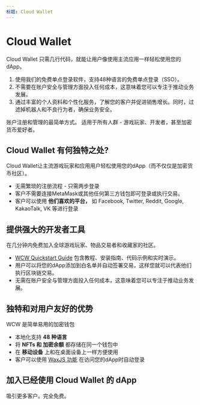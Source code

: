 ```yaml
---
标题: Cloud Wallet 
---
```


# Cloud Wallet 


Cloud Wallet 只需几行代码，就能让用户像使用主流应用一样轻松使用您的 dApp。

1. 使用我们的免费单点登录软件，支持48种语言的免费单点登录（SSO）。
2. 不需要在账户安全与管理方面投入任何成本，这意味着您可以专注于推动业务发展。
3. 通过丰富的个人资料和个性化服务，了解您的客户并促进销售增长。同时，过滤掉机器人和不良行为者，确保业务安全。

账户注册和管理的最简单方式。
适用于所有人群 - 游戏玩家、开发者，甚至加密货币爱好者。

##  Cloud Wallet  有何独特之处?
Cloud Wallet让主流游戏玩家和应用用户轻松使用您的dApp（而不仅仅是加密货币社区）。

* 无需繁琐的注册流程 - 只需两步登录
* 客户不需要连接MetaMask或其他任何第三方钱包即可登录或执行交易。
* 客户可以使用 <b>他们喜欢的平台，</b> 如 Facebook, Twitter, Reddit, Google, KakaoTalk, VK 等进行登录

## 提供强大的开发者工具

在几分钟内免费加入全球游戏玩家、物品交易者和收藏家的社区。

*  [WCW Quickstart Guide](/build/cloud-wallet/waxjs/waxjs_qstart) 包含教程、安装指南、代码示例和实时演示。
* 用户可以将您的dApp添加到白名单并自动签署交易，这样您就可以代表他们执行区块链交易。</b>
* 无需在账户安全与管理方面投入任何成本，这意味着您可以专注于推动业务发展。

## 独特和对用户友好的优势

WCW 是简单易用的加密钱包

* 本地化支持 <b>48 种语言</b>
* 将 <b>NFTs 和 加密余额</b> 都存储在同一个钱包中
* 在 <b>移动设备</b> 上和在桌面设备上一样方便使用
* 客户可以使用 [WaxJS 功能](/build/cloud-wallet/waxjs/) 在访问您的dApp时自动登录

## 加入已经使用 Cloud Wallet 的 dApp  

吸引更多客户。完全免费。

<ChildTableOfContents :max="2" title="More inside this section" />
